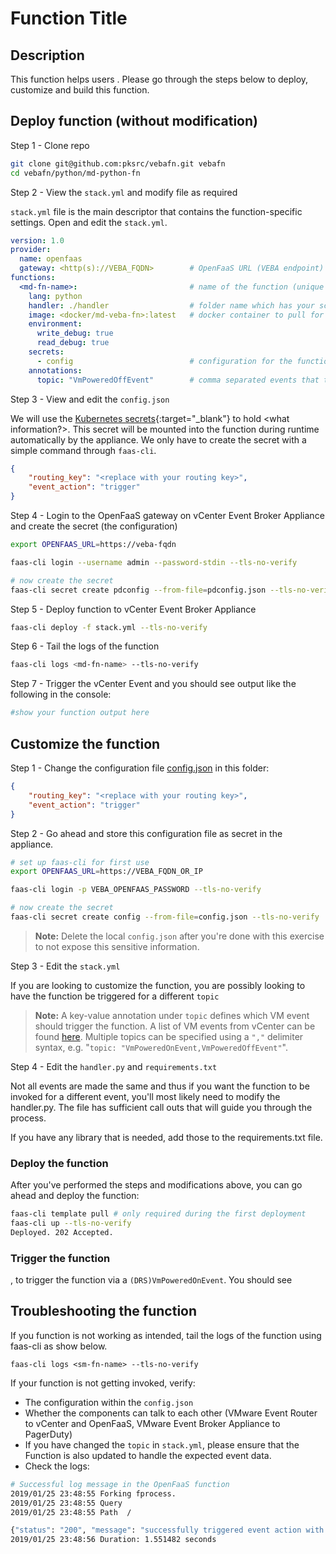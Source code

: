 # Function Title

## Description

This function helps users <do what>. Please go through the steps below to deploy, customize and build this function. 

## Deploy function (without modification)

Step 1 - Clone repo

```bash
git clone git@github.com:pksrc/vebafn.git vebafn
cd vebafn/python/md-python-fn
```

Step 2 - View the `stack.yml` and modify file as required

`stack.yml` file is the main descriptor that contains the function-specific settings. Open and edit the `stack.yml`. 

```yaml
version: 1.0
provider:
  name: openfaas                                  
  gateway: <http(s)://VEBA_FQDN>        # OpenFaaS URL (VEBA endpoint) 
functions:
  <md-fn-name>:                         # name of the function (unique in your k8s cluster)
    lang: python
    handler: ./handler                  # folder name which has your scripts
    image: <docker/md-veba-fn>:latest   # docker container to pull for this deployment
    environment:
      write_debug: true
      read_debug: true
    secrets:
      - config                          # configuration for the function
    annotations:
      topic: "VmPoweredOffEvent"        # comma separated events that trigger this fn
```

Step 3 - View and edit the `config.json` 

We will use the [Kubernetes secrets](https://kubernetes.io/docs/concepts/configuration/secret/){:target="_blank"} to hold <what information?>. This secret will be mounted into the function during runtime automatically by the appliance. We only have to create the secret with a simple command through `faas-cli`.

```json
{
    "routing_key": "<replace with your routing key>",
    "event_action": "trigger"
}
```

Step 4 - Login to the OpenFaaS gateway on vCenter Event Broker Appliance and create the secret (the configuration)

```bash
export OPENFAAS_URL=https://veba-fqdn

faas-cli login --username admin --password-stdin --tls-no-verify

# now create the secret
faas-cli secret create pdconfig --from-file=pdconfig.json --tls-no-verify
```

Step 5 - Deploy function to vCenter Event Broker Appliance

```bash
faas-cli deploy -f stack.yml --tls-no-verify
```

Step 6 - Tail the logs of the <md-fn-name> function

```bash 
faas-cli logs <md-fn-name> --tls-no-verify
```

Step 7 - Trigger the vCenter Event and you should see output like the following in the console:

```bash
#show your function output here
```

## Customize the function

Step 1 - Change the configuration file [config.json](config.json) in this folder:

```json
{
    "routing_key": "<replace with your routing key>",
    "event_action": "trigger" 
}
```

Step 2 - Go ahead and store this configuration file as secret in the appliance.

```bash
# set up faas-cli for first use
export OPENFAAS_URL=https://VEBA_FQDN_OR_IP

faas-cli login -p VEBA_OPENFAAS_PASSWORD --tls-no-verify 

# now create the secret
faas-cli secret create config --from-file=config.json --tls-no-verify
```

> **Note:** Delete the local `config.json` after you're done with this exercise to not expose this sensitive information.

Step 3 - Edit the `stack.yml`

If you are looking to customize the function, you are possibly looking to have the function be triggered for a different `topic`

> **Note:** A key-value annotation under `topic` defines which VM event should trigger the function. A list of VM events from vCenter can be found [here](https://code.vmware.com/doc/preview?id=4206#/doc/vim.event.VmEvent.html). Multiple topics can be specified using a `","` delimiter syntax, e.g. "`topic: "VmPoweredOnEvent,VmPoweredOffEvent"`".

Step 4 - Edit the `handler.py` and `requirements.txt`

Not all events are made the same and thus if you want the function to be invoked for a different event, you'll most likely need to modify the handler.py. The file has sufficient call outs that will guide you through the process. 

If you have any library that is needed, add those to the requirements.txt file. 

### Deploy the function

After you've performed the steps and modifications above, you can go ahead and deploy the function:

```bash
faas-cli template pull # only required during the first deployment
faas-cli up --tls-no-verify
Deployed. 202 Accepted.
```

### Trigger the function

<Do something>, to trigger the function via a `(DRS)VmPoweredOnEvent`. You should see <what is the function expected to do>

## Troubleshooting the function

If you function is not working as intended, tail the logs of the <sm-fn-name> function using faas-cli as show below. 

```
faas-cli logs <sm-fn-name> --tls-no-verify
```

If your function is not getting invoked, verify:

- The configuration within the `config.json`
- Whether the components can talk to each other (VMware Event Router to vCenter and OpenFaaS, VMware Event Broker Appliance to PagerDuty)
- If you have changed the `topic` in `stack.yml`, please ensure that the Function is also updated to handle the expected event data. 
- Check the logs:

```bash
# Successful log message in the OpenFaaS function
2019/01/25 23:48:55 Forking fprocess.
2019/01/25 23:48:55 Query
2019/01/25 23:48:55 Path  /

{"status": "200", "message": "successfully triggered event action with dedup_key: <redacted>"}
2019/01/25 23:48:56 Duration: 1.551482 seconds
```
